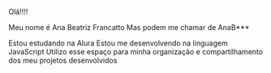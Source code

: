Olá!!!!

Meu nome é Ana Beatriz Francatto 
Mas podem me chamar de AnaB***

Estou estudando na Alura
Estou me desenvolvendo na linguagem JavaScript
Utilizo esse espaço para minha organização e compartilhamento dos meu projetos desenvolvidos

